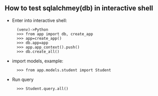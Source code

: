 ## How to test sqlalchmey(db) in interactive shell
- Enter into interactive shell:
    
        (venv)->Python
        >>> from app import db, create_app
        >>> app=create_app()
        >>> db.app=app
        >>> app.app_context().push()
        >>> db.create_all()
- import models, example:

        >>> from app.models.student import Student
- Run query

        >>> Student.query.all()

        
